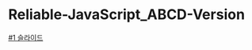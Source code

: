 # Reliable-JavaScript_ABCD-Version



[#1 슬라이드](https://docs.google.com/presentation/d/1iFAzhKinRMnHtRXNcAtskHa2SYxsA1AI8gJAnCrGtpM/edit?usp=sharing)